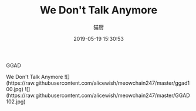 ﻿---
layout: post
title: We Don't Talk Anymore
date: 2019-05-19 15:30:53
updated: 2019-05-19 15:30:53
comments: true
categories: [Photo]
tags: [ggad, 格邓, 神奇动物在哪里]
author: "猫厨"
description: ""
toc: true
---
<p>GGAD</p> 
We Don't Talk Anymore
![](https://raw.githubusercontent.com/alicewish/meowchain247/master/ggad100.jpg)
![](https://raw.githubusercontent.com/alicewish/meowchain247/master/GGAD102.jpg)



